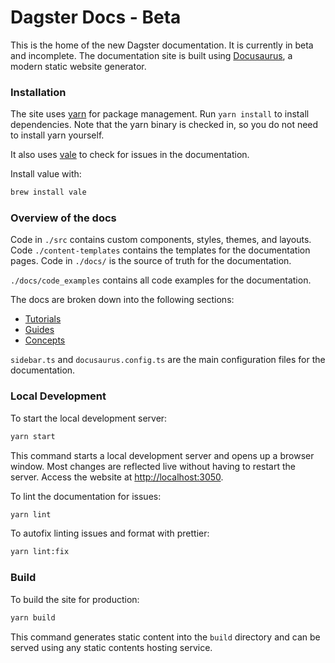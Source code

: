 # Dagster Docs - Beta

This is the home of the new Dagster documentation. It is currently in beta and incomplete.
The documentation site is built using [Docusaurus](https://docusaurus.io/), a modern static website generator.

### Installation

The site uses [yarn](https://yarnpkg.com/) for package management. Run `yarn install` to install dependencies. Note that the yarn binary is checked in, so you do not need to install yarn yourself.

It also uses [vale](https://vale.sh/) to check for issues in the documentation.

Install value with:

```bash
brew install vale
```

### Overview of the docs

Code in `./src` contains custom components, styles, themes, and layouts.
Code `./content-templates` contains the templates for the documentation pages.
Code in `./docs/` is the source of truth for the documentation.

`./docs/code_examples` contains all code examples for the documentation.

The docs are broken down into the following sections:

- [Tutorials](./docs/tutorials/)
- [Guides](./docs/guides/)
- [Concepts](./docs/concepts/)

`sidebar.ts` and `docusaurus.config.ts` are the main configuration files for the documentation.

### Local Development

To start the local development server:

```bash
yarn start
```

This command starts a local development server and opens up a browser window. Most changes are reflected live without having to restart the server. Access the website at [http://localhost:3050](http://localhost:3050).

To lint the documentation for issues:

```bash
yarn lint
```

To autofix linting issues and format with prettier:

```bash
yarn lint:fix
```

### Build

To build the site for production:

```bash
yarn build
```

This command generates static content into the `build` directory and can be served using any static contents hosting service.
